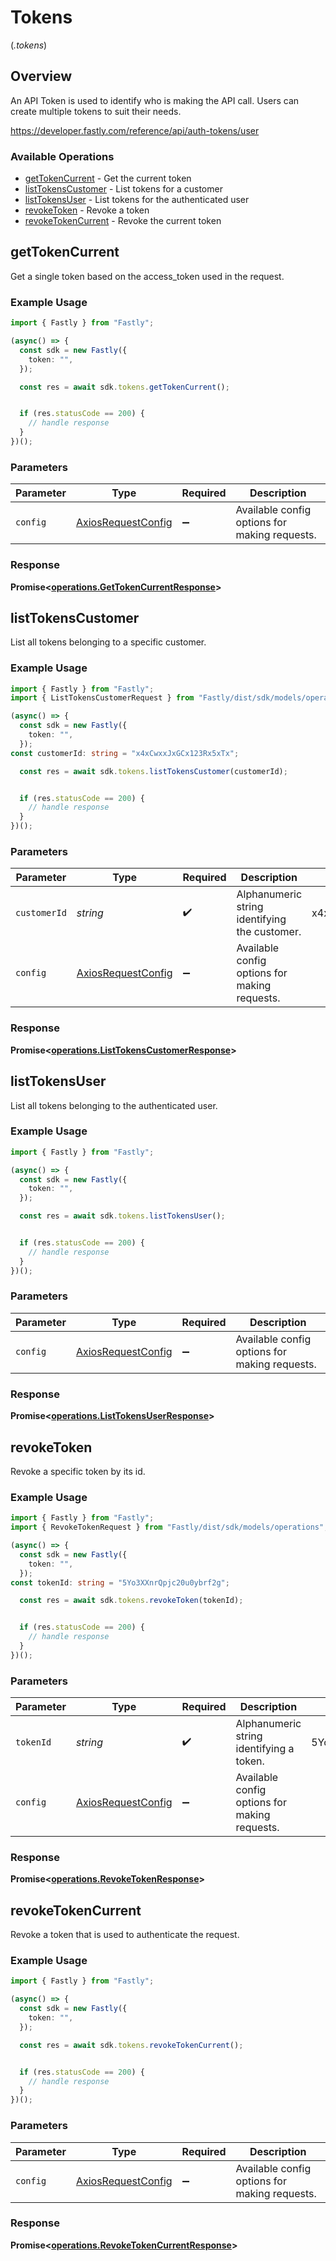 # Tokens
(*.tokens*)

## Overview

An API Token is used to identify who is making the API call. Users can create multiple tokens to suit their needs.

<https://developer.fastly.com/reference/api/auth-tokens/user>
### Available Operations

* [getTokenCurrent](#gettokencurrent) - Get the current token
* [listTokensCustomer](#listtokenscustomer) - List tokens for a customer
* [listTokensUser](#listtokensuser) - List tokens for the authenticated user
* [revokeToken](#revoketoken) - Revoke a token
* [revokeTokenCurrent](#revoketokencurrent) - Revoke the current token

## getTokenCurrent

Get a single token based on the access_token used in the request.

### Example Usage

```typescript
import { Fastly } from "Fastly";

(async() => {
  const sdk = new Fastly({
    token: "",
  });

  const res = await sdk.tokens.getTokenCurrent();


  if (res.statusCode == 200) {
    // handle response
  }
})();
```

### Parameters

| Parameter                                                    | Type                                                         | Required                                                     | Description                                                  |
| ------------------------------------------------------------ | ------------------------------------------------------------ | ------------------------------------------------------------ | ------------------------------------------------------------ |
| `config`                                                     | [AxiosRequestConfig](https://axios-http.com/docs/req_config) | :heavy_minus_sign:                                           | Available config options for making requests.                |


### Response

**Promise<[operations.GetTokenCurrentResponse](../../models/operations/gettokencurrentresponse.md)>**


## listTokensCustomer

List all tokens belonging to a specific customer.

### Example Usage

```typescript
import { Fastly } from "Fastly";
import { ListTokensCustomerRequest } from "Fastly/dist/sdk/models/operations";

(async() => {
  const sdk = new Fastly({
    token: "",
  });
const customerId: string = "x4xCwxxJxGCx123Rx5xTx";

  const res = await sdk.tokens.listTokensCustomer(customerId);


  if (res.statusCode == 200) {
    // handle response
  }
})();
```

### Parameters

| Parameter                                                    | Type                                                         | Required                                                     | Description                                                  | Example                                                      |
| ------------------------------------------------------------ | ------------------------------------------------------------ | ------------------------------------------------------------ | ------------------------------------------------------------ | ------------------------------------------------------------ |
| `customerId`                                                 | *string*                                                     | :heavy_check_mark:                                           | Alphanumeric string identifying the customer.                | x4xCwxxJxGCx123Rx5xTx                                        |
| `config`                                                     | [AxiosRequestConfig](https://axios-http.com/docs/req_config) | :heavy_minus_sign:                                           | Available config options for making requests.                |                                                              |


### Response

**Promise<[operations.ListTokensCustomerResponse](../../models/operations/listtokenscustomerresponse.md)>**


## listTokensUser

List all tokens belonging to the authenticated user.

### Example Usage

```typescript
import { Fastly } from "Fastly";

(async() => {
  const sdk = new Fastly({
    token: "",
  });

  const res = await sdk.tokens.listTokensUser();


  if (res.statusCode == 200) {
    // handle response
  }
})();
```

### Parameters

| Parameter                                                    | Type                                                         | Required                                                     | Description                                                  |
| ------------------------------------------------------------ | ------------------------------------------------------------ | ------------------------------------------------------------ | ------------------------------------------------------------ |
| `config`                                                     | [AxiosRequestConfig](https://axios-http.com/docs/req_config) | :heavy_minus_sign:                                           | Available config options for making requests.                |


### Response

**Promise<[operations.ListTokensUserResponse](../../models/operations/listtokensuserresponse.md)>**


## revokeToken

Revoke a specific token by its id.

### Example Usage

```typescript
import { Fastly } from "Fastly";
import { RevokeTokenRequest } from "Fastly/dist/sdk/models/operations";

(async() => {
  const sdk = new Fastly({
    token: "",
  });
const tokenId: string = "5Yo3XXnrQpjc20u0ybrf2g";

  const res = await sdk.tokens.revokeToken(tokenId);


  if (res.statusCode == 200) {
    // handle response
  }
})();
```

### Parameters

| Parameter                                                    | Type                                                         | Required                                                     | Description                                                  | Example                                                      |
| ------------------------------------------------------------ | ------------------------------------------------------------ | ------------------------------------------------------------ | ------------------------------------------------------------ | ------------------------------------------------------------ |
| `tokenId`                                                    | *string*                                                     | :heavy_check_mark:                                           | Alphanumeric string identifying a token.                     | 5Yo3XXnrQpjc20u0ybrf2g                                       |
| `config`                                                     | [AxiosRequestConfig](https://axios-http.com/docs/req_config) | :heavy_minus_sign:                                           | Available config options for making requests.                |                                                              |


### Response

**Promise<[operations.RevokeTokenResponse](../../models/operations/revoketokenresponse.md)>**


## revokeTokenCurrent

Revoke a token that is used to authenticate the request.

### Example Usage

```typescript
import { Fastly } from "Fastly";

(async() => {
  const sdk = new Fastly({
    token: "",
  });

  const res = await sdk.tokens.revokeTokenCurrent();


  if (res.statusCode == 200) {
    // handle response
  }
})();
```

### Parameters

| Parameter                                                    | Type                                                         | Required                                                     | Description                                                  |
| ------------------------------------------------------------ | ------------------------------------------------------------ | ------------------------------------------------------------ | ------------------------------------------------------------ |
| `config`                                                     | [AxiosRequestConfig](https://axios-http.com/docs/req_config) | :heavy_minus_sign:                                           | Available config options for making requests.                |


### Response

**Promise<[operations.RevokeTokenCurrentResponse](../../models/operations/revoketokencurrentresponse.md)>**

